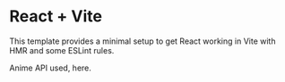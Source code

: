 # React + Vite

This template provides a minimal setup to get React working in Vite with HMR and some ESLint rules.

Anime API used, here.
